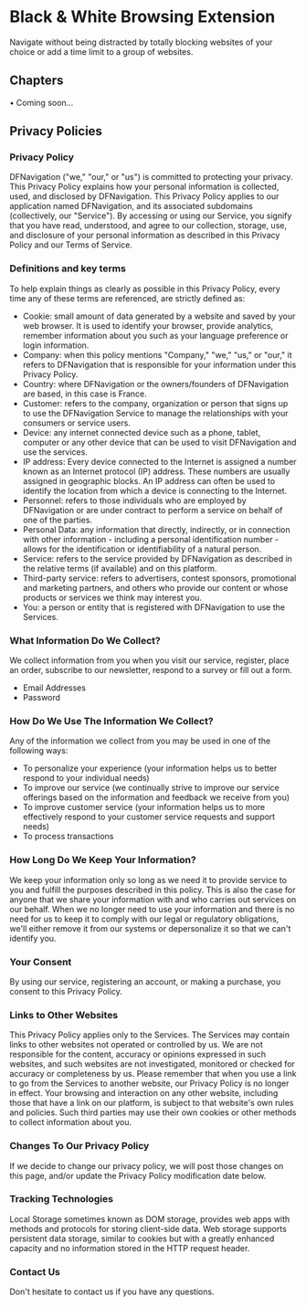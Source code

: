 # Black & White Browsing Extension

Navigate without being distracted by totally blocking websites of your choice or add a time limit to a group of websites.

## Chapters

<p>
  • Coming soon...
</p>

## Privacy Policies

### Privacy Policy
DFNavigation ("we," "our," or "us") is committed to protecting your privacy. This Privacy Policy explains how your personal information
is collected, used, and disclosed by DFNavigation.
This Privacy Policy applies to our application named DFNavigation, and its associated subdomains (collectively, our "Service"). By
accessing or using our Service, you signify that you have read, understood, and agree to our collection, storage, use, and disclosure
of your personal information as described in this Privacy Policy and our Terms of Service.

### Definitions and key terms
To help explain things as clearly as possible in this Privacy Policy, every time any of these terms are referenced, are strictly defined
as:
- Cookie: small amount of data generated by a website and saved by your web browser. It is used to identify your browser, provide analytics, remember information about you such as your language preference or login information.
- Company: when this policy mentions "Company," "we," "us," or "our," it refers to DFNavigation that is responsible for your
information under this Privacy Policy.
- Country: where DFNavigation or the owners/founders of DFNavigation are based, in this case is France.
- Customer: refers to the company, organization or person that signs up to use the DFNavigation Service to manage the
relationships with your consumers or service users.
- Device: any internet connected device such as a phone, tablet, computer or any other device that can be used to visit
DFNavigation and use the services.
- IP address: Every device connected to the Internet is assigned a number known as an Internet protocol (IP) address. These
numbers are usually assigned in geographic blocks. An IP address can often be used to identify the location from which a device is connecting to the Internet.
- Personnel: refers to those individuals who are employed by DFNavigation or are under contract to perform a service on behalf of one of the parties.
- Personal Data: any information that directly, indirectly, or in connection with other information - including a personal identification number - allows for the identification or identifiability of a natural person.
- Service: refers to the service provided by DFNavigation as described in the relative terms (if available) and on this platform.
- Third-party service: refers to advertisers, contest sponsors, promotional and marketing partners, and others who provide our
content or whose products or services we think may interest you.
- You: a person or entity that is registered with DFNavigation to use the Services.

### What Information Do We Collect?
We collect information from you when you visit our service, register, place an order, subscribe to our newsletter, respond to a survey
or fill out a form.
- Email Addresses
- Password

### How Do We Use The Information We Collect?
Any of the information we collect from you may be used in one of the following ways:
- To personalize your experience (your information helps us to better respond to your individual needs)
- To improve our service (we continually strive to improve our service offerings based on the information and feedback we receive
from you)
- To improve customer service (your information helps us to more effectively respond to your customer service requests and
support needs)
- To process transactions

### How Long Do We Keep Your Information?
We keep your information only so long as we need it to provide service to you and fulfill the purposes described in this policy. This is also the case for anyone that we share your information with and who carries out services on our behalf. When we no longer need to use your information and there is no need for us to keep it to comply with our legal or regulatory obligations, we'll either remove it from our systems or depersonalize it so that we can't identify you.

### Your Consent
By using our service, registering an account, or making a purchase, you consent to this Privacy Policy.

### Links to Other Websites
This Privacy Policy applies only to the Services. The Services may contain links to other websites not operated or controlled by us. We are not responsible for the content, accuracy or opinions expressed in such websites, and such websites are not investigated, monitored or checked for accuracy or completeness by us. Please remember that when you use a link to go from the Services to another website, our Privacy Policy is no longer in effect. Your browsing and interaction on any other website, including those that have a link on our platform, is subject to that website's own rules and policies. Such third parties may use their own cookies or other methods to collect information about you.

### Changes To Our Privacy Policy
If we decide to change our privacy policy, we will post those changes on this page, and/or update the Privacy Policy modification date below.

### Tracking Technologies
Local Storage sometimes known as DOM storage, provides web apps with methods and protocols for storing client-side data. Web storage supports persistent data storage, similar to cookies but with a greatly enhanced capacity and no information stored in the HTTP request header.

### Contact Us
Don't hesitate to contact us if you have any questions.
